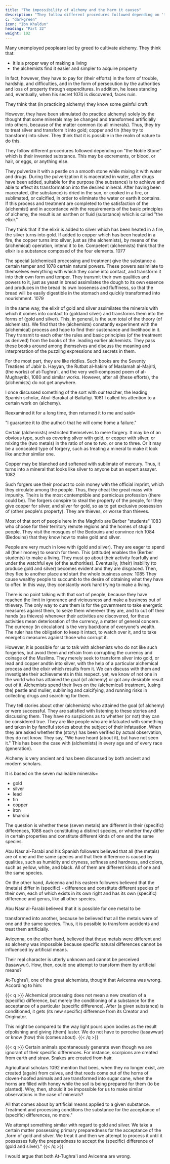 ```yaml
---
title: "The impossibility of alchemy and the harm it causes"
description: "They follow different procedures followed depending on 'the Noble Stone' which is their invented substance. This may be excrements, or blood, or hair, or eggs, or anything else."
c: "darkgreen"
icon: "Ibn Khaldun"
heading: "Part 32"
weight: 102
---
```




<!-- The harm that arises from practicing it. 1071 -->

Many unemployed people<!--  who are unable to earn their living 1072  -->are led by greed to cultivate alchemy. They think that:
- it is a proper way of making a living
- the alchemists find it easier and simpler to acquire property

In fact, however, they have to pay for (their efforts) in the form of trouble, hardship, and difficulties, and in the form of
persecution by the authorities and loss of property through expenditures. In addition, he <!-- 1073 --> loses standing and, eventually, when his secret 1074 is discovered, faces ruin.

They think that (in practicing alchemy) they know some gainful craft.

However, they have been stimulated (to practice alchemy) solely by the thought that some minerals may be changed and transformed artificially into others, because of the matter common (to all minerals). Thus, they try to treat silver and transform it into gold; copper and tin (they try to transform) into silver. They think that it is possible in the realm of nature to do this.

They follow different procedures followed depending on "the Noble Stone" which is their invented substance. This may be excrements, or blood, or hair, or eggs, or anything else. <!-- 1076 -->

<!-- the  by (the alchemists). These depend
on the different opinions held concerning the character and form of the (alchemical)
treatment and concerning the substance invented 1075 for the treatment and which
they call "."  -->

They pulverize it with a pestle on a smooth stone while mixing it with water and drugs. During the pulverization it is macerated in water, after drugs have been added, suitable for the purpose (the substance) is to achieve and able to effect its transformation into the desired mineral. After having been macerated, (the
substance) is dried in the sun, or cooked in a fire, or sublimated, or calcified, in order to eliminate the water or earth it contains. If this process and treatment are completed to the satisfaction of the (alchemist) and in accordance with the requirements of the basic principles of alchemy, the result is an earthen or fluid
(substance) which is called "the elixir." 

They think that if the elixir is added to silver which has been heated in a fire, the silver turns into gold. If added to copper which has been heated in a fire, the copper turns into silver, just as (the alchemists), by means of the (alchemical) operation, intend it to be. Competent (alchemists) think that the elixir is a substance composed of the
four elements. 1077 

The special (alchemical) processing and treatment give the substance a certain temper and 1078 certain natural powers. These powers assimilate to themselves everything with which they come into contact, and transform it into their own form and temper. They transmit their own qualities and powers to it, just as yeast in bread assimilates the dough to its own essence and produces in the bread its own looseness and fluffiness, so that the bread will be easily digestible in the
stomach and quickly transformed into nourishment. 1079 

In the same way, the elixir of gold and silver assimilates the minerals with which it comes into contact to (goldand silver) and transforms them into the forms of (gold and silver). This, in general, is the sum total of the theory (of alchemists). We find that the (alchemists) constantly experiment with the (alchemical) process and hope to find their sustenance and livelihood in it. They transmit to each other the rules and basic principles (of the treatment as derived) from the books of the .leading earlier alchemists. They pass these books around among themselves and discuss the meaning and interpretation of the puzzling expressions and secrets in them. 


For the most part, they are like riddles. Such books are the Seventy Treatises of Jabir b. Hayyan, the Rutbat al-hakim of Maslamah al-Majriti, (the works) of at-Tughra'i, and the very well-composed poem of al-Mughayribi, 1080 and similar works. However, after all (these efforts), the (alchemists) do not get anywhere.

I once discussed something of the sort with our teacher, the leading Spanish scholar, Abul-Barakat al-Ballafigi. 1081 I called his attention to a certain work on (alchemy). 

Reexamined it for a long time, then returned it to me and said= 

"I guarantee it to (the author) that he will come home a failure."

Certain (alchemists) restricted themselves to mere forgery. It may be of an obvious type, such as covering silver with gold, or copper with silver, or mixing the
(two metals) in the ratio of one to two, or one to three. Or it may be a concealed type of forgery, such as treating a mineral to make it look like another similar one. 

Copper may be blanched and softened with sublimate of mercury.
Thus, it turns into a mineral that looks like silver to anyone but an expert
assayer. 1082

Such forgers use their product to coin money with the official imprint, which
they circulate among the people. Thus, they cheat the great mass with impunity.
Theirs is the most contemptible and pernicious profession (there could be). The
forgers conspire to steal the property of the people, for they give copper for silver,
and silver for gold, so as to get exclusive possession of (other people's property).
They are thieves, or worse than thieves.

Most of that sort of people here in the Maghrib are Berber "students" 1083 who choose for their territory remote regions and the homes of stupid people. They visit the mosques of the Bedouins and convince rich 1084 (Bedouins) that they know how to make gold and silver. 

People are very much in love with (gold and silver). They are eager to spend all (their money) to search for them. This (attitude) enables the (Berber students) to make a living. They must go about their activity fearfully and under the watchful eye (of the authorities). Eventually, (their) inability (to produce gold and silver) becomes evident and they are disgraced. Then, they flee to another place and start the whole business anew. 1085 They cause wealthy people to succumb to the desire of obtaining what they have to offer. In this way, they constantly work hard trying to make a living.

There is no point talking with that sort of people, because they have reached the limit in ignorance and viciousness and make a business out of thievery. The only way to cure them is for the government to take energetic measures against them, to
seize them wherever they are, and to cut off their hands (as thieves) whenever their activities are discovered, for those activities mean deterioration of the currency, a matter of general concern. The currency (in circulation) is the very backbone of everyone's wealth. The ruler has the obligation to keep it intact, to watch over it, and
to take energetic measures against those who corrupt it.

However, it is possible for us to talk with alchemists who do not like such forgeries, but avoid them and refrain from corrupting the currency and coinage of the Muslims. They merely seek to transform silver into gold, or lead and copper andtin into silver, with the help of a particular alchemical process and the elixir which results from it. We can discuss with them and investigate their achievements in this
respect. yet, we know of not one in the world who has attained the goal (of
alchemy) or got any desirable result out of it. Alchemists spend their lives on the
(alchemical) treatment, (using the) pestle and muller, subliming and calcifying, and
running risks in collecting drugs and searching for them. 

They tell stories about other (alchemists) who attained the goal (of alchemy) or were successful. They are
satisfied with listening to these stories and discussing them. They have no suspicions
as to whether (or not) they can be considered true. They are like people who are
infatuated with something and taken in by fanciful stories about the subject of their
infatuation. When they are asked whether the (story) has been verified by actual
observation, they do not know. They say, "We have heard (about it), but have not
seen it." This has been the case with (alchemists) in every age and of every race
(generation).

Alchemy is very ancient and has been discussed by both ancient and modern scholars. 

It is based on the seven malleable minerals= 
- gold
- silver
- lead
- tin
- copper
- iron
- kharsini

The question is whether these (seven metals) are different in their (specific) differences, 1088 each constituting a distinct species, or whether they
differ in certain properties and constitute different kinds of one and the same species.

Abu Nasr al-Farabi and his Spanish followers believed that all (the metals) are of one and the same species and that their difference is caused by qualities, such as humidity and dryness, softness and hardness, and colors, such as yellow, white, and black. All of them are different kinds of one and the same species.

On the other hand, Avicenna and his eastern followers believed that the (metals) differ in (specific) - difference and constitute different species of their own, each of which exists in its own right and has its own (specific) difference and genus, like all other species.

<!-- On the strength of his opinion that all (the metals) are of one and the same species,  -->Abu Nasr al-Farabi believed that it is possible for one metal to be
transformed into another, because he believed that all the metals were of one and the same species. Thus, it is possible to transform accidents and treat them artificially. <!-- From this point of view, he considered alchemy possible and easy. 1089 -->

Avicenna, on the other hand, believed that those metals were different and so alchemy was impossible because specific natural differences cannot be influenced by artificial means.

Their real character is utterly unknown and cannot be perceived (tasawwur). How, then, could one attempt to transform them by artificial means?

<!-- on the strength of his opinion that (all the metals) belong to different species, assumed that the existence of alchemy must be
denied and is impossible. 1090 His assumption is based on the fact that 
They are created by the Creator
and Determiner of things, God Almighty.  -->

At-Tughra'i, one of the great alchemists, thought that Avicenna was wrong. According to him:

{{< q >}}
Alchemical processing does not mean a new creation of a (specific) difference, but merely the conditioning of a substance for the acceptance of a particular (specific difference). After (a given substance) is conditioned, it gets (its new specific) difference from its Creator and Originator.

This might be compared to the way light pours upon bodies as the result ofpolishing and giving (them) luster. We do not have to perceive (tasawwur) or know
(how) this (comes about).
{{< /q >}}


{{< q >}}
Certain animals spontaneously generate even though we are ignorant of their specific differences. For instance, scorpions are created from earth and straw. Snakes are created from hair. 

Agricultural scholars 1092 mention that bees, when they no longer exist, are created (again) from calves, and that reeds come out of the horns of cloven-hoofed animals and are transformed into sugar cane, when the horns are filled with honey while the soil is being prepared for them (to be planted). Why, then, should it be impossible for us to make similar observations in the case of <!-- 1093 --> minerals? 

All that comes about by artificial means applied to a given substance. Treatment and processing conditions the substance for the acceptance of (specific) differences, no  more."

We attempt something similar with regard to gold and silver. We take a certain matter possessing primary preparedness for the
acceptance of the ,form of gold and silver. We treat it and then we attempt to process it until it possesses fully the preparedness to accept the (specific) difference
of (gold and silver)."
{{< /q >}}

<!-- This is the gist of at-Tughra'i's discussion. He is right in his refutation of
Avicenna.
We, however, have another starting point for refuting the alchemists. It
shows that the existence of alchemy is impossible and that the assumptions of all
(who defend alchemy), not only those of , 1094 are - wrong -->

I would argue that both At-Tughra'i and Avicenna are wrong. 

